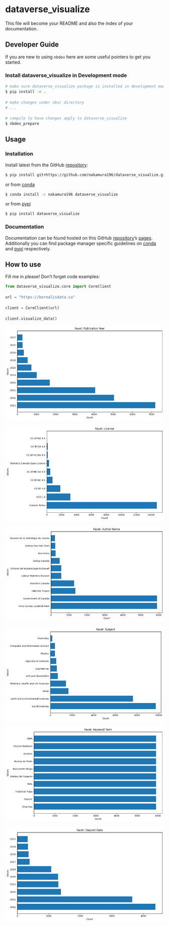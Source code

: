 # dataverse_visualize


<!-- WARNING: THIS FILE WAS AUTOGENERATED! DO NOT EDIT! -->

This file will become your README and also the index of your
documentation.

## Developer Guide

If you are new to using `nbdev` here are some useful pointers to get you
started.

### Install dataverse_visualize in Development mode

``` sh
# make sure dataverse_visualize package is installed in development mode
$ pip install -e .

# make changes under nbs/ directory
# ...

# compile to have changes apply to dataverse_visualize
$ nbdev_prepare
```

## Usage

### Installation

Install latest from the GitHub
[repository](https://github.com/nakamura196/dataverse_visualize):

``` sh
$ pip install git+https://github.com/nakamura196/dataverse_visualize.git
```

or from [conda](https://anaconda.org/nakamura196/dataverse_visualize)

``` sh
$ conda install -c nakamura196 dataverse_visualize
```

or from [pypi](https://pypi.org/project/dataverse_visualize/)

``` sh
$ pip install dataverse_visualize
```

### Documentation

Documentation can be found hosted on this GitHub
[repository](https://github.com/nakamura196/dataverse_visualize)’s
[pages](https://nakamura196.github.io/dataverse_visualize/).
Additionally you can find package manager specific guidelines on
[conda](https://anaconda.org/nakamura196/dataverse_visualize) and
[pypi](https://pypi.org/project/dataverse_visualize/) respectively.

## How to use

Fill me in please! Don’t forget code examples:

``` python
from dataverse_visualize.core import CoreClient

url = "https://borealisdata.ca"

client = CoreClient(url)

client.visualize_data()
```

![](index_files/figure-commonmark/cell-2-output-1.png)

![](index_files/figure-commonmark/cell-2-output-2.png)

![](index_files/figure-commonmark/cell-2-output-3.png)

![](index_files/figure-commonmark/cell-2-output-4.png)

![](index_files/figure-commonmark/cell-2-output-5.png)

![](index_files/figure-commonmark/cell-2-output-6.png)
